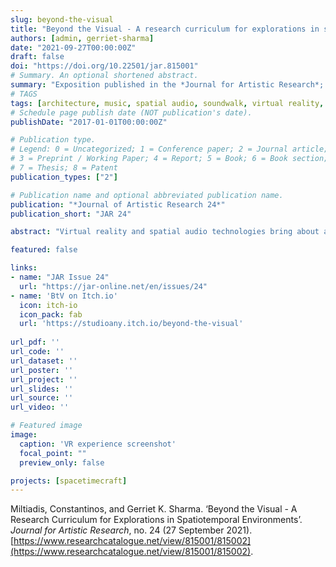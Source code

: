 ```yaml
---
slug: beyond-the-visual
title: "Beyond the Visual - A research curriculum for explorations in spatiotemporal environments"
authors: [admin, gerriet-sharma]
date: "2021-09-27T00:00:00Z"
draft: false
doi: "https://doi.org/10.22501/jar.815001"
# Summary. An optional shortened abstract.
summary: "Exposition published in the *Journal for Artistic Research*; 2021."
# TAGS
tags: [architecture, music, spatial audio, soundwalk, virtual reality, spatiotemporality, aural literacy, open access]
# Schedule page publish date (NOT publication's date).
publishDate: "2017-01-01T00:00:00Z"

# Publication type.
# Legend: 0 = Uncategorized; 1 = Conference paper; 2 = Journal article;
# 3 = Preprint / Working Paper; 4 = Report; 5 = Book; 6 = Book section;
# 7 = Thesis; 8 = Patent
publication_types: ["2"]

# Publication name and optional abbreviated publication name.
publication: "*Journal of Artistic Research 24*"
publication_short: "JAR 24"

abstract: "Virtual reality and spatial audio technologies bring about a new paradigm in the fields of architecture and music. Works developed in these media produce experiences beyond what is perceivable in the physical world, extending therefore our capacities to design/compose as well as our sensibilities for spatial and temporal perception. By operating in the spatiotemporal domain, these new media, question our disciplinary understandings of space and time as well as their aesthetics, requiring an altogether new post-disciplinary conception of design/composition and experience. \"Beyond the Visual\" is a research curriculum for the investigation of spatiotemporal aesthetics,  in the interface between architecture and music, in regard to perception and creativity and design/composition. This exposition is part of the research agenda of the Society of Artistic Research Special Interest Group (SIG): Spatial Aesthetics and Artificial Environments."

featured: false

links:
- name: "JAR Issue 24"
  url: "https://jar-online.net/en/issues/24"
- name: 'BtV on Itch.io'
  icon: itch-io
  icon_pack: fab
  url: 'https://studioany.itch.io/beyond-the-visual'
  
url_pdf: ''
url_code: ''
url_dataset: ''
url_poster: ''
url_project: ''
url_slides: ''
url_source: ''
url_video: ''

# Featured image
image:
  caption: 'VR experience screenshot'
  focal_point: ""
  preview_only: false

projects: [spacetimecraft]
---
```

Miltiadis, Constantinos, and Gerriet K. Sharma. ‘Beyond the Visual - A Research Curriculum for Explorations in Spatiotemporal Environments’. _Journal for Artistic Research_, no. 24 (27 September 2021). [https://www.researchcatalogue.net/view/815001/815002](https://www.researchcatalogue.net/view/815001/815002).
